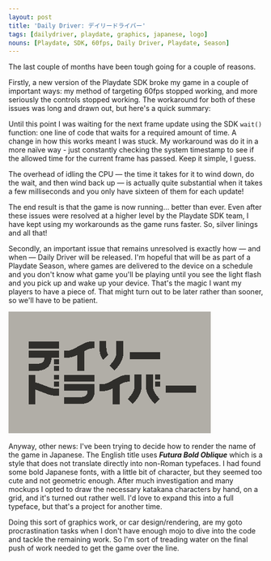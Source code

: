 ```yaml
---
layout: post
title: 'Daily Driver: デイリードライバー'
tags: [dailydriver, playdate, graphics, japanese, logo]
nouns: [Playdate, SDK, 60fps, Daily Driver, Playdate, Season]
---
```


The last couple of months have been tough going for a couple of reasons.

Firstly, a new version of the Playdate SDK broke my game in a couple of important ways: my method of targeting 60fps stopped working, and more seriously the controls stopped working. The workaround for both of these issues was long and drawn out, but here's a quick summary:

Until this point I was waiting for the next frame update using the SDK `wait()` function: one line of code that waits for a required amount of time. A change in how this works meant I was stuck. My workaround was do it in a more naïve way - just constantly checking the system timestamp to see if the allowed time for the current frame has passed. Keep it simple, I guess.

The overhead of idling the CPU — the time it takes for it to wind down, do the wait, and then wind back up — is actually quite substantial when it takes a few milliseconds and you only have sixteen of them for each update!

The end result is that the game is now running... better than ever. Even after these issues were resolved at a higher level by the Playdate SDK team, I have kept using my workarounds as the game runs faster. So, silver linings and all that!

Secondly, an important issue that remains unresolved is exactly how — and when — Daily Driver will be released. I'm hopeful that will be as part of a Playdate Season, where games are delivered to the device on a schedule and you don't know what game you'll be playing until you see the light flash and you pick up and wake up your device. That's the magic I want my players to have a piece of. That might turn out to be later rather than sooner, so we'll have to be patient.

![PNG](/images/posts/daily-driver-katakana.png#playdate)

Anyway, other news: I've been trying to decide how to render the name of the game in Japanese. The English title uses _**Futura Bold Oblique**_ which is a style that does not translate directly into non-Roman typefaces. I had found some bold Japanese fonts, with a little bit of character, but they seemed too cute and not geometric enough. After much investigation and many mockups I opted to draw the necessary katakana characters by hand, on a grid, and it's turned out rather well. I'd love to expand this into a full typeface, but that's a project for another time.

Doing this sort of graphics work, or car design/rendering, are my goto procrastination tasks when I don't have enough mojo to dive into the code and tackle the remaining work. So I'm sort of treading water on the final push of work needed to get the game over the line.
